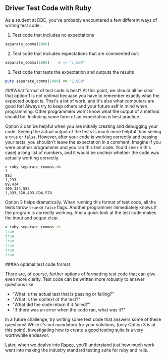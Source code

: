 ## Driver Test Code with Ruby

As a student at DBC, you've probably encountered a few different ways of writing test code.

1) Test code that includes no expectations 
```ruby
separate_comma(1000)
```

2) Test code that includes expectations that are commented out:
```ruby
separate_comma(1000)    # => "1,000"
```

3) Test code that tests the expectation and outputs the results
```ruby 
puts separate_comma(1000) == "1,000"
```

###What format of test code is best?
At this point, we should all be clear that option 1 is not optimal becuase you have to remember exactly what the expected output is. That's a lot of work, and it's also what computers are good for! Always try to keep others and your future self in mind when programming. Other programmers won't know what the output of a method should be. Including some form of an expectation is best practice.

Option 2 can be helpful when you are initially creating and debugging your code. Seeing the actual output of the tests is much more helpful than seeing a `true` or `false`.  However, after your code is working correctly and passing your tests, you shouldn't leave the expectation in a comment. Imagine if you were another programmer and you ran this test code. You'd see (in this case) a long list of numbers, and it would be unclear whether the code was actually working correctly.

```shell
> ruby separate_commas.rb
7
883
1,233
89,434
100,334,555
1,893,320,493,894,578
```

Option 3 helps dramatically.  When running this format of test code, all the tests throw `true` or `false` flags.  Another programmer immediately knows if the program is correctly working.  And a quick look at the test code makes the input and output clear.

```ruby
> ruby separate_commas.rb
true
true
true
true
true
true
```

###An optimal test code format

There are, of course, further options of formatting test code that can give even more clarity.  Test code can be written more robustly to answer questions like:
* "What is the actual test that is passing or failing?"  
* "What is the context of the test?"
* "What did the code return if it failed?"
* "If there was an error when the code ran, what was it?"

In a future challenge, try writing some test code that answers some of these questions!  While it's not mandatory for your solutions, (only Option 3 is at this point), investigating how to create a good testing suite is a very worthwhile endeavor.

Later, when we dealve into [Rspec](http://en.wikipedia.org/wiki/RSpec), you'll understand just how much work went into making the industry standard testing suite for ruby and rails.